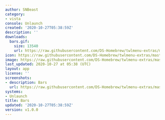 ```yaml
---
author: SNBeast
category:
- vista
console: Unlaunch
created: '2020-10-27T05:38:59Z'
description: ''
downloads:
  bars.gif:
    size: 13540
    url: https://raw.githubusercontent.com/DS-Homebrew/twlmenu-extras/master/_nds/TWiLightMenu/unlaunch/backgrounds/bars.gif
icon: https://raw.githubusercontent.com/DS-Homebrew/twlmenu-extras/master/_nds/TWiLightMenu/unlaunch/backgrounds/bars.gif
image: https://raw.githubusercontent.com/DS-Homebrew/twlmenu-extras/master/_nds/TWiLightMenu/unlaunch/backgrounds/bars.gif
last_updated: 2020-10-27 at 05:38 (UTC)
layout: app
license: ''
screenshots:
- description: Bars
  url: https://raw.githubusercontent.com/DS-Homebrew/twlmenu-extras/master/_nds/TWiLightMenu/unlaunch/backgrounds/bars.gif
systems:
- Unlaunch
title: Bars
updated: '2020-10-27T05:38:59Z'
version: v1.0.0
---
```

